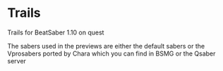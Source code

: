 # Trails
Trails for BeatSaber 1.10 on quest

The sabers used in the previews are either the default sabers or the Vprosabers ported by Chara which you can find in BSMG or the Qsaber server
